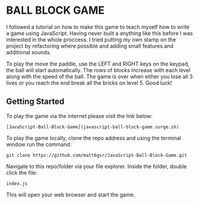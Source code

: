 # BALL BLOCK GAME

I followed a tutorial on how to make this game to teach myself how to write a game using JavaScript. Having never built a anything like this before I was interested in the whole proccess. I tried putting my own stamp on the project by refactoring where possible and adding small features and additional sounds.

To play the move the paddle, use the LEFT and RIGHT keys on the keypad, the ball will start automatically. The rows of blocks increase with each level along with the speed of the ball. The game is over when either you lose all 3 lives or you reach the end break all the bricks on level 5. Good luck!

## Getting Started

To play the game via the internet please visit the link below:

```
[JavaScript-Ball-Block-Game](javascript-ball-block-game.surge.sh)
```

To play the game locally, clone the repo address and using the terminal window run the command:

```
git clone https://github.com/matt6gsr/JavaScript-Ball-Block-Game.git
```

Navigate to this repo/folder via your file explorer. Inside the folder, double click the file:

```
index.js
```

This will open your web browser and start the game.
